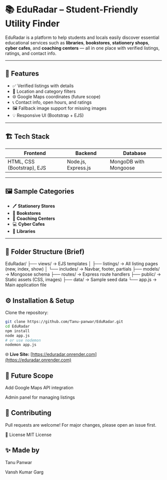 # 📚 EduRadar – Student-Friendly Utility Finder

EduRadar is a platform to help students and locals easily discover essential educational services such as **libraries**, **bookstores**, **stationery shops**, **cyber cafes**, and **coaching centers** — all in one place with verified listings, ratings, and contact info.

---

## 🚀 Features

- ✅ Verified listings with details
- 📍 Location and category filters
- 🌐 Google Maps coordinates (future scope)
- 📞 Contact info, open hours, and ratings
- 🖼 Fallback image support for missing images
- 💡 Responsive UI (Bootstrap + EJS)

---

## 🏗️ Tech Stack

| Frontend | Backend | Database |
|----------|---------|----------|
| HTML, CSS (Bootstrap), EJS | Node.js, Express.js | MongoDB with Mongoose |

---

## 🖼️ Sample Categories

- 🖊️ **Stationery Stores**  
- 📘 **Bookstores**  
- 🧠 **Coaching Centers**  
- 💻 **Cyber Cafes**  
- 📖 **Libraries**

---

## 📁 Folder Structure (Brief)
EduRadar/
├── views/ → EJS templates
│ ├── listings/ → All listing pages (new, index, show)
│ └── includes/ → Navbar, footer, partials
├── models/ → Mongoose schema
├── routes/ → Express route handlers
├── public/ → Static assets (CSS, images)
├── data/ → Sample seed data
└── app.js → Main application file

## ⚙️ Installation & Setup

Clone the repository:

```bash
git clone https://github.com/Tanu-panwar/EduRadar.git
cd EduRadar
npm install
node app.js
# or use nodemon
nodemon app.js
```
🌐 **Live Site:** [https://eduradar.onrender.com](https://eduradar.onrender.com)

## 🔮 Future Scope
Add Google Maps API integration

Admin panel for managing listings

## 🙌 Contributing
Pull requests are welcome! For major changes, please open an issue first.

📄 License
MIT License

## ✨ Made by 
Tanu Panwar

Vansh Kumar Garg

